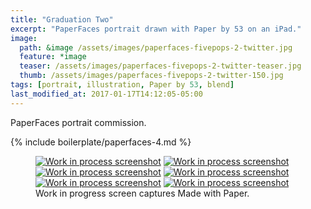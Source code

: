 ```yaml
---
title: "Graduation Two"
excerpt: "PaperFaces portrait drawn with Paper by 53 on an iPad."
image: 
  path: &image /assets/images/paperfaces-fivepops-2-twitter.jpg 
  feature: *image
  teaser: /assets/images/paperfaces-fivepops-2-twitter-teaser.jpg
  thumb: /assets/images/paperfaces-fivepops-2-twitter-150.jpg
tags: [portrait, illustration, Paper by 53, blend]
last_modified_at: 2017-01-17T14:12:05-05:00
---
```


PaperFaces portrait commission.

{% include boilerplate/paperfaces-4.md %}

<figure class="third">
  <a href="{{ site.url }}/assets/images/paperfaces-fivepops-2-process-1-lg.jpg"><img src="{{ site.url }}/assets/images/paperfaces-fivepops-2-process-1-600.jpg" alt="Work in process screenshot"></a>
  <a href="{{ site.url }}/assets/images/paperfaces-fivepops-2-process-2-lg.jpg"><img src="{{ site.url }}/assets/images/paperfaces-fivepops-2-process-2-600.jpg" alt="Work in process screenshot"></a>
  <a href="{{ site.url }}/assets/images/paperfaces-fivepops-2-process-3-lg.jpg"><img src="{{ site.url }}/assets/images/paperfaces-fivepops-2-process-3-600.jpg" alt="Work in process screenshot"></a>
  <a href="{{ site.url }}/assets/images/paperfaces-fivepops-2-process-4-lg.jpg"><img src="{{ site.url }}/assets/images/paperfaces-fivepops-2-process-4-600.jpg" alt="Work in process screenshot"></a>
  <a href="{{ site.url }}/assets/images/paperfaces-fivepops-2-process-5-lg.jpg"><img src="{{ site.url }}/assets/images/paperfaces-fivepops-2-process-5-600.jpg" alt="Work in process screenshot"></a>
  <a href="{{ site.url }}/assets/images/paperfaces-fivepops-2-process-6-lg.jpg"><img src="{{ site.url }}/assets/images/paperfaces-fivepops-2-process-6-600.jpg" alt="Work in process screenshot"></a>
  <figcaption>Work in progress screen captures Made with Paper.</figcaption>
</figure>
